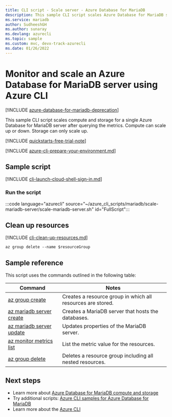 ```yaml
---
title: CLI script - Scale server - Azure Database for MariaDB 
description: This sample CLI script scales Azure Database for MariaDB server to a different performance level after querying the metrics.
ms.service: mariadb
author: SudheeshGH
ms.author: sunaray
ms.devlang: azurecli
ms.topic: sample
ms.custom: mvc, devx-track-azurecli
ms.date: 01/26/2022 
---
```


# Monitor and scale an Azure Database for MariaDB server using Azure CLI

[!INCLUDE [azure-database-for-mariadb-deprecation](../includes/azure-database-for-mariadb-deprecation.md)]

This sample CLI script scales compute and storage for a single Azure Database for MariaDB server after querying the metrics. Compute can scale up or down. Storage can only scale up.

[!INCLUDE [quickstarts-free-trial-note](../../../includes/quickstarts-free-trial-note.md)]

[!INCLUDE [azure-cli-prepare-your-environment.md](~/articles/reusable-content/azure-cli/azure-cli-prepare-your-environment.md)]

## Sample script

[!INCLUDE [cli-launch-cloud-shell-sign-in.md](../../../includes/cli-launch-cloud-shell-sign-in.md)]

### Run the script

:::code language="azurecli" source="~/azure_cli_scripts/mariadb/scale-mariadb-server/scale-mariadb-server.sh" id="FullScript":::

## Clean up resources

[!INCLUDE [cli-clean-up-resources.md](../../../includes/cli-clean-up-resources.md)]

```azurecli
az group delete --name $resourceGroup
```

## Sample reference

This script uses the commands outlined in the following table:

| **Command** | **Notes** |
|---|---|
| [az group create](/cli/azure/group#az-group-create) | Creates a resource group in which all resources are stored. |
| [az mariadb server create](/cli/azure/mariadb/server#az-mariadb-server-create) | Creates a MariaDB server that hosts the databases. |
| [az mariadb server update](/cli/azure/mariadb/server#az-mariadb-server-update) | Updates properties of the MariaDB server. |
| [az monitor metrics list](/cli/azure/monitor/metrics#az-monitor-metrics-list) | List the metric value for the resources. |
| [az group delete](/cli/azure/group#az-group-delete) | Deletes a resource group including all nested resources. |

## Next steps

- Learn more about [Azure Database for MariaDB compute and storage](../concepts-pricing-tiers.md)
- Try additional scripts: [Azure CLI samples for Azure Database for MariaDB](../sample-scripts-azure-cli.md)
- Learn more about the [Azure CLI](/cli/azure)
